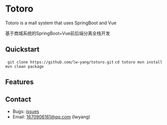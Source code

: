 # Totoro

Totoro is a mall system that uses SpringBoot and Vue

基于商城系统的SpringBoot+Vue前后端分离全栈开发

## Quickstart

`
git clone https://github.com/lw-yang/totoro.git`
`
cd totoro
mvn install
mvn clean package
`

## Features

## Contact
- Bugs: [issues](https://github.com/lw-yang/totoro/issues)
- Email: 1670906161@qq.com (lwyang)
